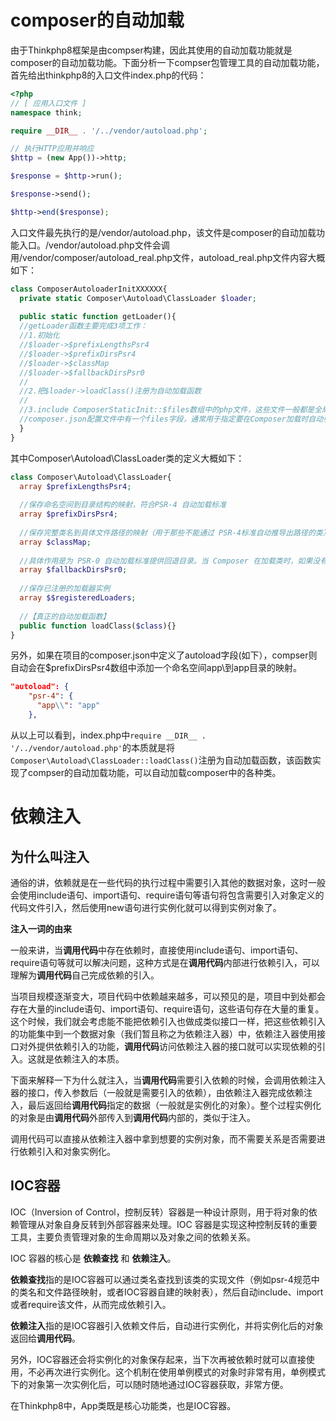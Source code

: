 # composer的自动加载

由于Thinkphp8框架是由compser构建，因此其使用的自动加载功能就是composer的自动加载功能。下面分析一下compser包管理工具的自动加载功能，首先给出thinkphp8的入口文件index.php的代码：

```php
<?php
// [ 应用入口文件 ]
namespace think;

require __DIR__ . '/../vendor/autoload.php';

// 执行HTTP应用并响应
$http = (new App())->http;

$response = $http->run();

$response->send();

$http->end($response);
```

入口文件最先执行的是/vendor/autoload.php，该文件是composer的自动加载功能入口。/vendor/autoload.php文件会调用/vendor/composer/autoload_real.php文件，autoload_real.php文件内容大概如下：

```php
class ComposerAutoloaderInitXXXXXX{
  private static Composer\Autoload\ClassLoader $loader;
  
  public static function getLoader(){
  //getLoader函数主要完成3项工作：
  //1.初始化
  //$loader->$prefixLengthsPsr4
  //$loader->$prefixDirsPsr4
  //$loader->$classMap
  //$loader->$fallbackDirsPsr0
  //
  //2.把$loader->loadClass()注册为自动加载函数
  //
  //3.include ComposerStaticInit::$files数组中的php文件，这些文件一般都是全局函数和全局变量的定义代码、一些包或者库的初始化代码
  //composer.json配置文件中有一个files字段，通常用于指定要在Composer加载时自动引入的 PHP 文件。composer.json配置文件的$files字段内容会自动写入ComposerStaticInit类的静态属性$files数组中。
  }
}
```

其中Composer\Autoload\ClassLoader类的定义大概如下：

```php
class Composer\Autoload\ClassLoader{
  array $prefixLengthsPsr4;
    
  //保存命名空间到目录结构的映射，符合PSR-4 自动加载标准
  array $prefixDirsPsr4;
  
  //保存完整类名到具体文件路径的映射（用于那些不能通过 PSR-4标准自动推导出路径的类）
  array $classMap;
  
  //具体作用是为 PSR-0 自动加载标准提供回退目录。当 Composer 在加载类时，如果没有找到在已注册目录中的类文件，它会通过fallbackDirsPsr0 设置的目录进行查找。
  array $fallbackDirsPsr0;
  
  //保存已注册的加载器实例
  array $$registeredLoaders;
  
  //【真正的自动加载函数】
  public function loadClass($class){}
}
```

另外，如果在项目的composer.json中定义了autoload字段(如下），compser则自动会在$prefixDirsPsr4数组中添加一个命名空间app\到app目录的映射。

```json
"autoload": {
    "psr-4": {
      "app\\": "app"
    },
```

从以上可以看到，index.php中`require __DIR__ . '/../vendor/autoload.php'`的本质就是将`Composer\Autoload\ClassLoader::loadClass()`注册为自动加载函数，该函数实现了compser的自动加载功能，可以自动加载composer中的各种类。

# 依赖注入

## 为什么叫注入

通俗的讲，依赖就是在一些代码的执行过程中需要引入其他的数据对象，这时一般会使用include语句、import语句、require语句等语句将包含需要引入对象定义的代码文件引入，然后使用new语句进行实例化就可以得到实例对象了。

**注入一词的由来**

一般来讲，当**调用代码**中存在依赖时，直接使用include语句、import语句、require语句等就可以解决问题，这种方式是在**调用代码**内部进行依赖引入，可以理解为**调用代码**自己完成依赖的引入。

当项目规模逐渐变大，项目代码中依赖越来越多，可以预见的是，项目中到处都会存在大量的include语句、import语句、require语句，这些语句存在大量的重复。这个时候，我们就会考虑能不能把依赖引入也做成类似接口一样，把这些依赖引入的功能集中到一个数据对象（我们暂且称之为依赖注入器）中，依赖注入器使用接口对外提供依赖引入的功能，**调用代码**访问依赖注入器的接口就可以实现依赖的引入。这就是依赖注入的本质。

下面来解释一下为什么就注入，当**调用代码**需要引入依赖的时候，会调用依赖注入器的接口，传入参数后（一般就是需要引入的依赖），由依赖注入器完成依赖注入，最后返回给**调用代码**指定的数据（一般就是实例化的对象）。整个过程实例化的对象是由**调用代码**外部传入到**调用代码**内部的，类似于注入。

调用代码可以直接从依赖注入器中拿到想要的实例对象，而不需要关系是否需要进行依赖引入和对象实例化。

## IOC容器

IOC（Inversion of Control，控制反转）容器是一种设计原则，用于将对象的依赖管理从对象自身反转到外部容器来处理。IOC 容器是实现这种控制反转的重要工具，主要负责管理对象的生命周期以及对象之间的依赖关系。

IOC 容器的核心是 **依赖查找** 和 **依赖注入**。

**依赖查找**指的是IOC容器可以通过类名查找到该类的实现文件（例如psr-4规范中的类名和文件路径映射，或者IOC容器自建的映射表），然后自动include、import或者require该文件，从而完成依赖引入。

**依赖注入**指的是IOC容器引入依赖文件后，自动进行实例化，并将实例化后的对象返回给**调用代码**。

另外，IOC容器还会将实例化的对象保存起来，当下次再被依赖时就可以直接使用，不必再次进行实例化。这个机制在使用单例模式的对象时非常有用，单例模式下的对象第一次实例化后，可以随时随地通过IOC容器获取，非常方便。

在Thinkphp8中，App类既是核心功能类，也是IOC容器。